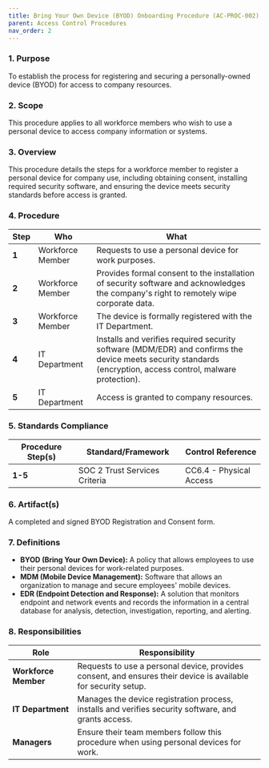 ```yaml
---
title: Bring Your Own Device (BYOD) Onboarding Procedure (AC-PROC-002)
parent: Access Control Procedures
nav_order: 2
---
```

### 1. Purpose

To establish the process for registering and securing a personally-owned device (BYOD) for access to company resources.

### 2. Scope

This procedure applies to all workforce members who wish to use a personal device to access company information or systems.

### 3. Overview

This procedure details the steps for a workforce member to register a personal device for company use, including obtaining consent, installing required security software, and ensuring the device meets security standards before access is granted.

### 4. Procedure

| **Step** | **Who**             | **What**                                                                                                                                      |
| -------- | ------------------- | --------------------------------------------------------------------------------------------------------------------------------------------- |
| **1**    | Workforce Member    | Requests to use a personal device for work purposes.                                                                                          |
| **2**    | Workforce Member    | Provides formal consent to the installation of security software and acknowledges the company's right to remotely wipe corporate data.        |
| **3**    | Workforce Member    | The device is formally registered with the IT Department.                                                                                     |
| **4**    | IT Department       | Installs and verifies required security software (MDM/EDR) and confirms the device meets security standards (encryption, access control, malware protection). |
| **5**    | IT Department       | Access is granted to company resources.                                                                                                       |

### 5. Standards Compliance

| **Procedure Step(s)** | **Standard/Framework** | **Control Reference**        |
| --------------------- | ---------------------- | ---------------------------- |
| **1-5**               | SOC 2 Trust Services Criteria | CC6.4 - Physical Access |

### 6. Artifact(s)

A completed and signed BYOD Registration and Consent form.

### 7. Definitions

*   **BYOD (Bring Your Own Device):** A policy that allows employees to use their personal devices for work-related purposes.
*   **MDM (Mobile Device Management):** Software that allows an organization to manage and secure employees' mobile devices.
*   **EDR (Endpoint Detection and Response):** A solution that monitors endpoint and network events and records the information in a central database for analysis, detection, investigation, reporting, and alerting.

### 8. Responsibilities

| **Role**            | **Responsibility**                                                                                             |
| ------------------- | -------------------------------------------------------------------------------------------------------------- |
| **Workforce Member**| Requests to use a personal device, provides consent, and ensures their device is available for security setup. |
| **IT Department**   | Manages the device registration process, installs and verifies security software, and grants access.           |
| **Managers**        | Ensure their team members follow this procedure when using personal devices for work.                          |
